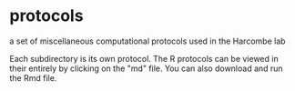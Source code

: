 # protocols
a set of miscellaneous computational protocols used in the Harcombe lab

Each subdirectory is its own protocol. The R protocols can be viewed in their entirely by clicking on the "md" file. You can also download and run the Rmd file. 